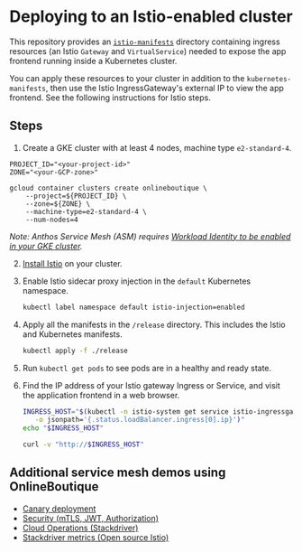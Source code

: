 # Deploying to an Istio-enabled cluster 

This repository provides an [`istio-manifests`](/istio-manifests) directory containing ingress resources (an Istio `Gateway` and `VirtualService`) needed to expose the app frontend running inside a Kubernetes cluster.

You can apply these resources to your cluster in addition to the `kubernetes-manifests`, then use the Istio IngressGateway's external IP to view the app frontend. See the following instructions for Istio steps.

## Steps
 
1. Create a GKE cluster with at least 4 nodes, machine type `e2-standard-4`. 

```
PROJECT_ID="<your-project-id>"
ZONE="<your-GCP-zone>"

gcloud container clusters create onlineboutique \
    --project=${PROJECT_ID} \
    --zone=${ZONE} \
    --machine-type=e2-standard-4 \
    --num-nodes=4
```
_Note: Anthos Service Mesh (ASM) requires [Workload Identity to be enabled in your GKE cluster](https://cloud.google.com/kubernetes-engine/docs/how-to/workload-identity#enable)._

2. [Install Istio](https://istio.io/latest/docs/setup/getting-started/) on your cluster. 

3. Enable Istio sidecar proxy injection in the `default` Kubernetes namespace. 

   ```sh
   kubectl label namespace default istio-injection=enabled
   ```

4. Apply all the manifests in the `/release` directory. This includes the Istio and Kubernetes manifests. 

   ```sh
   kubectl apply -f ./release 
   ```

5. Run `kubectl get pods` to see pods are in a healthy and ready state.

6. Find the IP address of your Istio gateway Ingress or Service, and visit the
   application frontend in a web browser.

   ```sh
   INGRESS_HOST="$(kubectl -n istio-system get service istio-ingressgateway \
      -o jsonpath='{.status.loadBalancer.ingress[0].ip}')"
   echo "$INGRESS_HOST"
   ```

   ```sh
   curl -v "http://$INGRESS_HOST"
   ```


## Additional service mesh demos using OnlineBoutique 

- [Canary deployment](https://github.com/GoogleCloudPlatform/istio-samples/tree/master/istio-canary-gke)
- [Security (mTLS, JWT, Authorization)](https://github.com/GoogleCloudPlatform/istio-samples/tree/master/security-intro)
- [Cloud Operations (Stackdriver)](https://github.com/GoogleCloudPlatform/istio-samples/tree/master/istio-stackdriver)
- [Stackdriver metrics (Open source Istio)](https://github.com/GoogleCloudPlatform/istio-samples/tree/master/stackdriver-metrics)

